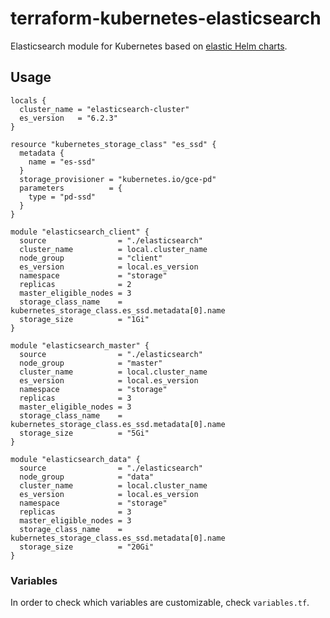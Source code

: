 # terraform-kubernetes-elasticsearch

Elasticsearch module for Kubernetes based on [elastic Helm charts](https://github.com/elastic/helm-charts/tree/master/elasticsearch).

## Usage

```hcl-terraform
locals {
  cluster_name = "elasticsearch-cluster"
  es_version   = "6.2.3"
}

resource "kubernetes_storage_class" "es_ssd" {
  metadata {
    name = "es-ssd"
  }
  storage_provisioner = "kubernetes.io/gce-pd"
  parameters          = {
    type = "pd-ssd"
  }
}

module "elasticsearch_client" {
  source                = "./elasticsearch"
  cluster_name          = local.cluster_name
  node_group            = "client"
  es_version            = local.es_version
  namespace             = "storage"
  replicas              = 2
  master_eligible_nodes = 3
  storage_class_name    = kubernetes_storage_class.es_ssd.metadata[0].name
  storage_size          = "1Gi"
}

module "elasticsearch_master" {
  source                = "./elasticsearch"
  node_group            = "master"
  cluster_name          = local.cluster_name
  es_version            = local.es_version
  namespace             = "storage"
  replicas              = 3
  master_eligible_nodes = 3
  storage_class_name    = kubernetes_storage_class.es_ssd.metadata[0].name
  storage_size          = "5Gi"
}

module "elasticsearch_data" {
  source                = "./elasticsearch"
  node_group            = "data"
  cluster_name          = local.cluster_name
  es_version            = local.es_version
  namespace             = "storage"
  replicas              = 3
  master_eligible_nodes = 3
  storage_class_name    = kubernetes_storage_class.es_ssd.metadata[0].name
  storage_size          = "20Gi"
}
```

### Variables

In order to check which variables are customizable, check `variables.tf`.
